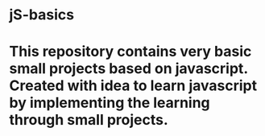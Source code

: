 # jS-basics

# This repository contains very basic small projects based on javascript. Created with idea to learn javascript by implementing the learning through small projects.
